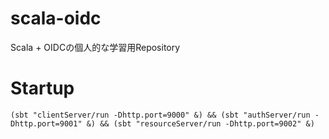 # scala-oidc
Scala + OIDCの個人的な学習用Repository

# Startup
```
(sbt "clientServer/run -Dhttp.port=9000" &) && (sbt "authServer/run -Dhttp.port=9001" &) && (sbt "resourceServer/run -Dhttp.port=9002" &)
```